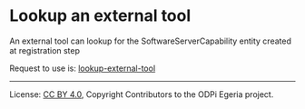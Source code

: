 <!-- SPDX-License-Identifier: CC-BY-4.0 -->
<!-- Copyright Contributors to the ODPi Egeria project. -->

# Lookup an external tool

An external tool can lookup for the SoftwareServerCapability entity created at registration step

Request to use is: [lookup-external-tool](../../information-view-server/docs/user/lookup-registration.md)


----
License: [CC BY 4.0](https://creativecommons.org/licenses/by/4.0/),
Copyright Contributors to the ODPi Egeria project.